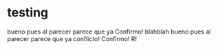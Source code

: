 # testing
bueno pues al parecer parece que ya
Confirmo! blahblah
bueno pues al parecer parece que ya conflicto!
Confirmo! R!
